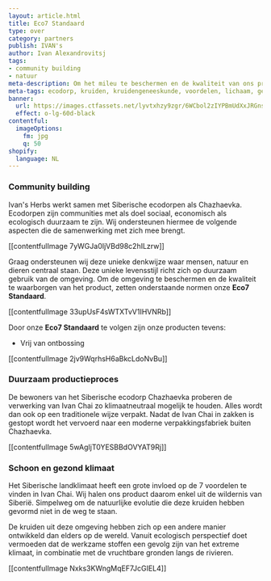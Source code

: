 ```yaml
---
layout: article.html
title: Eco7 Standaard
type: over
category: partners
publish: IVAN's
author: Ivan Alexandrovitsj
tags:
- community building
- natuur
meta-description: Om het mileu te beschermen en de kwaliteit van ons product te kunnen waarborgen, zet onze Eco7 Standaard de norm... Lees snel meer over onze Eco7 Standaard. 
meta-tags: ecodorp, kruiden, kruidengeneeskunde, voordelen, lichaam, geest, siberië, introduceren, kruiden, informeren, community building, siberische kruidenthee, milieu, eco7 standaard, ontbossingen
banner:
  url: https://images.ctfassets.net/lyvtxhzy9zgr/6WCbol2zIYPBmUdXxJRGns/8292e1d2ef8b74ef5deefbcbfe26faf0/production-proces-herbs-dyingbanner.png?fm=jpg&q=50
  effect: o-lg-60d-black
contentful:
  imageOptions:
    fm: jpg
    q: 50
shopify:
  language: NL
---
```

### Community building

Ivan's Herbs werkt samen met Siberische ecodorpen als Chazhaevka. Ecodorpen zijn communities met als doel sociaal, economisch als ecologisch duurzaam te zijn. Wij ondersteunen hiermee de volgende aspecten die de samenwerking met zich mee brengt.

[[contentfulImage 7yWGJa0IjVBd98c2hILzrw]]

Graag ondersteunen wij deze unieke denkwijze waar mensen, natuur en dieren centraal staan. Deze unieke levensstijl richt zich op duurzaam gebruik van de omgeving. Om de omgeving te beschermen en de kwaliteit te waarborgen van het product, zetten onderstaande normen onze **Eco7 Standaard**.

[[contentfulImage 33upUsF4sWTXTvV1IHVNRb]]

Door onze **Eco7 Standaard** te volgen zijn onze producten tevens:
- Vrij van ontbossing

[[contentfulImage 2jv9WqrhsH6aBkcLdoNvBu]]

### Duurzaam productieproces

De bewoners van het Siberische ecodorp Chazhaevka proberen de verwerking van Ivan Chai zo klimaatneutraal mogelijk te houden. Alles wordt dan ook op een traditionele wijze verpakt. Nadat de Ivan Chai in zakken is gestopt wordt het vervoerd naar een moderne verpakkingsfabriek buiten Chazhaevka.
    
[[contentfulImage 5wAgIjT0YESBBdOVYAT9Rj]]

### Schoon en gezond klimaat

Het Siberische landklimaat heeft een grote invloed op de 7 voordelen te vinden in Ivan Chai. Wij halen ons product daarom enkel uit de wildernis van Siberië. Simpelweg om de natuurlijke evolutie die deze kruiden hebben gevormd niet in de weg te staan.

De kruiden uit deze omgeving hebben zich op een andere manier ontwikkeld dan elders op de wereld. Vanuit ecologisch perspectief doet vermoeden dat de werkzame stoffen een gevolg zijn van het extreme klimaat, in combinatie met de vruchtbare gronden langs de rivieren.

[[contentfulImage Nxks3KWngMqEF7JcGIEL4]]
